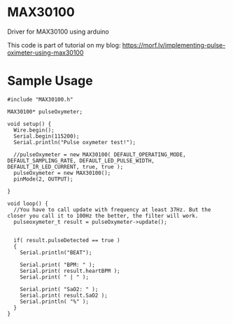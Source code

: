 # MAX30100
Driver for MAX30100 using arduino


This code is part of tutorial on my blog: https://morf.lv/implementing-pulse-oximeter-using-max30100

# Sample Usage
```
#include "MAX30100.h"

MAX30100* pulseOxymeter;

void setup() {
  Wire.begin();
  Serial.begin(115200);
  Serial.println("Pulse oxymeter test!");

  //pulseOxymeter = new MAX30100( DEFAULT_OPERATING_MODE, DEFAULT_SAMPLING_RATE, DEFAULT_LED_PULSE_WIDTH, DEFAULT_IR_LED_CURRENT, true, true );
  pulseOxymeter = new MAX30100();
  pinMode(2, OUTPUT);

}

void loop() {
  //You have to call update with frequency at least 37Hz. But the closer you call it to 100Hz the better, the filter will work.
  pulseoxymeter_t result = pulseOxymeter->update();
  

  if( result.pulseDetected == true )
  {
    Serial.println("BEAT");
    
    Serial.print( "BPM: " );
    Serial.print( result.heartBPM );
    Serial.print( " | " );
  
    Serial.print( "SaO2: " );
    Serial.print( result.SaO2 );
    Serial.println( "%" );
  }
}
```
